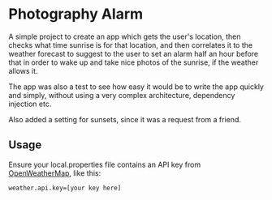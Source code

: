 # Photography Alarm

A simple project to create an app which gets the user's location, then checks what time sunrise is for that location, and then correlates it to the weather forecast to suggest to the user to set an alarm half an hour before that in order to wake up and take nice photos of the sunrise, if the weather allows it.

The app was also a test to see how easy it would be to write the app quickly and simply, without using a very complex architecture, dependency injection etc.

Also added a setting for sunsets, since it was a request from a friend.

## Usage

Ensure your local.properties file contains an API key from [OpenWeatherMap](https://openweathermap.org/appid), like this:

```
weather.api.key=[your key here]
```

